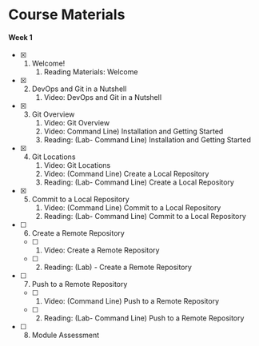 # Course Materials

#### Week 1

- [x] 1. Welcome!
        1. Reading Materials: Welcome
- [x] 2. DevOps and Git in a Nutshell
        1. Video: DevOps and Git in a Nutshell
- [x] 3. Git Overview
        1. Video: Git Overview
        2. Video: Command Line) Installation and Getting Started
        3. Reading: (Lab- Command Line) Installation and Getting Started
- [x] 4. Git Locations
        1. Video: Git Locations
        2. Video: (Command Line) Create a Local Repository
        3. Reading: (Lab- Command Line) Create a Local Repository
- [x] 5. Commit to a Local Repository
        1. Video: (Command Line) Commit to a Local Repository
        2. Reading: (Lab- Command Line) Commit to a Local Repository
- [ ] 6. Create a Remote Repository
   - [ ] 1. Video: Create a Remote Repository
   - [ ] 2. Reading: (Lab) - Create a Remote Repository
- [ ] 7. Push to a Remote Repository
   - [ ] 1. Video: (Command Line) Push to a Remote Repository
   - [ ] 2. Reading: (Lab- Command Line) Push to a Remote Repository
- [ ] 8. Module Assessment